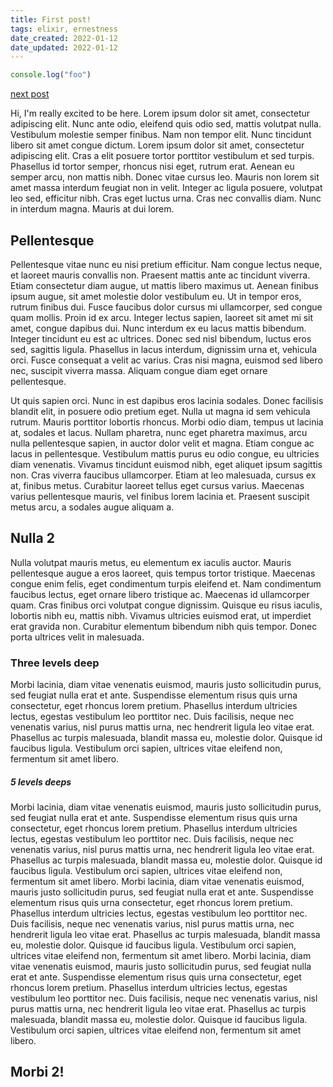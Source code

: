 ```yaml
---
title: First post!
tags: elixir, ernestness
date_created: 2022-01-12
date_updated: 2022-01-12
---
```


```js
console.log("foo")
```

[next post](posts/second_post.md)

Hi, I'm really excited to be here.
Lorem ipsum dolor sit amet, consectetur adipiscing elit. Nunc ante odio, eleifend quis odio sed, mattis volutpat nulla. Vestibulum molestie semper finibus. Nam non tempor elit. Nunc tincidunt libero sit amet congue dictum. Lorem ipsum dolor sit amet, consectetur adipiscing elit. Cras a elit posuere tortor porttitor vestibulum et sed turpis. Phasellus id tortor semper, rhoncus nisi eget, rutrum erat. Aenean eu semper arcu, non mattis nibh. Donec vitae cursus leo. Mauris non lorem sit amet massa interdum feugiat non in velit. Integer ac ligula posuere, volutpat leo sed, efficitur nibh. Cras eget luctus urna. Cras nec convallis diam. Nunc in interdum magna. Mauris at dui lorem.

## Pellentesque

Pellentesque vitae nunc eu nisi pretium efficitur. Nam congue lectus neque, et laoreet mauris convallis non. Praesent mattis ante ac tincidunt viverra. Etiam consectetur diam augue, ut mattis libero maximus ut. Aenean finibus ipsum augue, sit amet molestie dolor vestibulum eu. Ut in tempor eros, rutrum finibus dui. Fusce faucibus dolor cursus mi ullamcorper, sed congue quam mollis. Proin id ex arcu. Integer lectus sapien, laoreet sit amet mi sit amet, congue dapibus dui. Nunc interdum ex eu lacus mattis bibendum. Integer tincidunt eu est ac ultrices. Donec sed nisl bibendum, luctus eros sed, sagittis ligula. Phasellus in lacus interdum, dignissim urna et, vehicula orci. Fusce consequat a velit ac varius. Cras nisi magna, euismod sed libero nec, suscipit viverra massa. Aliquam congue diam eget ornare pellentesque.

Ut quis sapien orci. Nunc in est dapibus eros lacinia sodales. Donec facilisis blandit elit, in posuere odio pretium eget. Nulla ut magna id sem vehicula rutrum. Mauris porttitor lobortis rhoncus. Morbi odio diam, tempus ut lacinia at, sodales et lacus. Nullam pharetra, nunc eget pharetra maximus, arcu nulla pellentesque sapien, in auctor dolor velit et magna. Etiam congue ac lacus in pellentesque. Vestibulum mattis purus eu odio congue, eu ultricies diam venenatis. Vivamus tincidunt euismod nibh, eget aliquet ipsum sagittis non. Cras viverra faucibus ullamcorper. Etiam at leo malesuada, cursus ex at, finibus metus. Curabitur laoreet tellus eget cursus varius. Maecenas varius pellentesque mauris, vel finibus lorem lacinia et. Praesent suscipit metus arcu, a sodales augue aliquam a.


## Nulla **2**

Nulla volutpat mauris metus, eu elementum ex iaculis auctor. Mauris pellentesque augue a eros laoreet, quis tempus tortor tristique. Maecenas congue enim felis, eget condimentum turpis eleifend et. Nam condimentum faucibus lectus, eget ornare libero tristique ac. Maecenas id ullamcorper quam. Cras finibus orci volutpat congue dignissim. Quisque eu risus iaculis, lobortis nibh eu, mattis nibh. Vivamus ultricies euismod erat, ut imperdiet erat gravida non. Curabitur elementum bibendum nibh quis tempor. Donec porta ultrices velit in malesuada.


### Three levels deep

Morbi lacinia, diam vitae venenatis euismod, mauris justo sollicitudin purus, sed feugiat nulla erat et ante. Suspendisse elementum risus quis urna consectetur, eget rhoncus lorem pretium. Phasellus interdum ultricies lectus, egestas vestibulum leo porttitor nec. Duis facilisis, neque nec venenatis varius, nisl purus mattis urna, nec hendrerit ligula leo vitae erat. Phasellus ac turpis malesuada, blandit massa eu, molestie dolor. Quisque id faucibus ligula. Vestibulum orci sapien, ultrices vitae eleifend non, fermentum sit amet libero.

##### 5 levels deeps

Morbi lacinia, diam vitae venenatis euismod, mauris justo sollicitudin purus, sed feugiat nulla erat et ante. Suspendisse elementum risus quis urna consectetur, eget rhoncus lorem pretium. Phasellus interdum ultricies lectus, egestas vestibulum leo porttitor nec. Duis facilisis, neque nec venenatis varius, nisl purus mattis urna, nec hendrerit ligula leo vitae erat. Phasellus ac turpis malesuada, blandit massa eu, molestie dolor. Quisque id faucibus ligula. Vestibulum orci sapien, ultrices vitae eleifend non, fermentum sit amet libero.
Morbi lacinia, diam vitae venenatis euismod, mauris justo sollicitudin purus, sed feugiat nulla erat et ante. Suspendisse elementum risus quis urna consectetur, eget rhoncus lorem pretium. Phasellus interdum ultricies lectus, egestas vestibulum leo porttitor nec. Duis facilisis, neque nec venenatis varius, nisl purus mattis urna, nec hendrerit ligula leo vitae erat. Phasellus ac turpis malesuada, blandit massa eu, molestie dolor. Quisque id faucibus ligula. Vestibulum orci sapien, ultrices vitae eleifend non, fermentum sit amet libero.
Morbi lacinia, diam vitae venenatis euismod, mauris justo sollicitudin purus, sed feugiat nulla erat et ante. Suspendisse elementum risus quis urna consectetur, eget rhoncus lorem pretium. Phasellus interdum ultricies lectus, egestas vestibulum leo porttitor nec. Duis facilisis, neque nec venenatis varius, nisl purus mattis urna, nec hendrerit ligula leo vitae erat. Phasellus ac turpis malesuada, blandit massa eu, molestie dolor. Quisque id faucibus ligula. Vestibulum orci sapien, ultrices vitae eleifend non, fermentum sit amet libero.

## Morbi 2!
